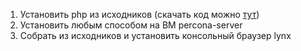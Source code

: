 1) Установить php из исходников (скачать код можно [тут](https://www.php.net/downloads.php))
2) Установить любым способом на ВМ percona-server
3) Собрать из исходников и установить консольный браузер lynx